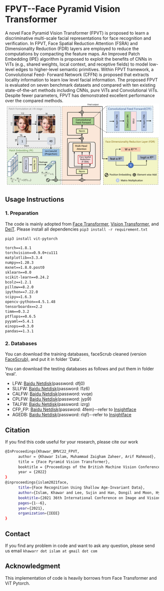 # FPVT--Face Pyramid Vision Transformer

A novel Face Pyramid Vision Transformer (FPVT) is proposed to learn a discriminative multi-scale facial representations for face recognition and verification. In FPVT, Face Spatial Reduction Attention (FSRA) and Dimensionality Reduction (FDR) layers are employed to reduce the computations by compacting the feature maps. An Improved Patch Embedding (IPE) algorithm is proposed to exploit the benefits of CNNs in ViTs (e.g., shared weights, local context, and receptive fields) to model low-level edges to higher-level semantic primitives. Within FPVT framework, a Convolutional Feed- Forward Network (CFFN) is proposed that extracts locality information to learn low level facial information. The proposed FPVT is evaluated on seven benchmark datasets and compared with ten existing state-of-the-art methods including CNNs, pure ViTs and Convolutional ViTs. Despite fewer parameters, FPVT has demonstrated excellent performance over the compared methods.
![arch](https://github.com/khawar-islam/FPVT_BMVC22/blob/main/fpvt.png)

## Usage Instructions

### 1. Preparation
The code is mainly adopted from [Face Transformer](https://github.com/zhongyy/Face-Transformer), [Vision Transformer](https://github.com/lucidrains/vit-pytorch), and [DeiT](https://github.com/facebookresearch/deit). Please install all dependencies  ```pip3 install -r requirement.txt```
```
pip3 install vit-pytorch
```
```
torch==1.8.1
torchvision==0.9.0+cu111
matplotlib==3.3.4
numpy==1.20.3
mxnet==1.8.0.post0
sklearn==0.0
scikit-learn==0.24.2
bcolz==1.2.1
pillow==8.2.0
ipython==7.22.0
scipy==1.6.3
opencv-python==4.5.1.48
tensorboardx==2.2
timm==0.3.2
ptflops==0.6.5
pyyaml==5.4.1
einops==0.3.0
pandas==1.3.1
```

### 2. Databases
You can download the training databases, faceScrub cleaned (version [FaceScrub](https://drive.google.com/file/d/1tr0fDodEk3CRaUhl9SlhC173IiWpGIUn/view?usp=sharing)), and put it in folder 'Data'. 

You can download the testing databases as follows and put them in folder 'eval'. 

- LFW: [Baidu Netdisk](https://pan.baidu.com/s/1WwFA1lS1_6elleu6kxMGDQ)(password: dfj0) 
- SLLFW: [Baidu Netdisk](https://pan.baidu.com/s/19lb0f9ZkAunKDpTzhJQUag)(password: l1z6)
- CALFW: [Baidu Netdisk](https://pan.baidu.com/s/1QyjRZNE0chm9BmobE2iOHQ)(password: vvqe)
- CPLFW: [Baidu Netdisk](https://pan.baidu.com/s/1ZmnIBu1IwBq6pPBGByxeyw)(password: jyp9)
- TALFW: [Baidu Netdisk](https://pan.baidu.com/s/1p-qhd2IdV9Gx6F6WaPhe5Q)(password: izrg) 
- CFP_FP: [Baidu Netdisk](https://pan.baidu.com/s/1lID0Oe9zE6RvlAdhtBlP1w)(password: 4fem)--refer to [Insightface](https://github.com/deepinsight/insightface/)
- AGEDB: [Baidu Netdisk](https://pan.baidu.com/s/1vf08K1C5CSF4w0YpF5KEww)(password: rlqf)--refer to [Insightface](https://github.com/deepinsight/insightface/)

## Citation
If you find this code useful for your research, please cite our work

```bash
@InProceedings{Khawar_BMVC22_FPVT,
      author = {Khawar Islam, Muhammad Zaigham Zaheer, Arif Mahmood},
      title = {Face Pyramid Vision Transformer},
      booktitle = {Proceedings of the British Machine Vision Conference},
      year = {2022}
}
@inproceedings{islam2021face,
      title={Face Recognition Using Shallow Age-Invariant Data},
      author={Islam, Khawar and Lee, Sujin and Han, Dongil and Moon, Hyeonjoon},
      booktitle={2021 36th International Conference on Image and Vision Computing New Zealand (IVCNZ)},
      pages={1--6},
      year={2021},
      organization={IEEE}
}
```
## Contact
If you find any problem in code and want to ask any question, please send us email
```khawarr dot islam at gmail dot com```

## Acknowledgment
This implementation of code is heavily borrows from Face Transformer and ViT Pytorch.